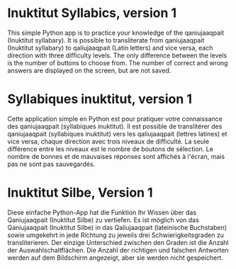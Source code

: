 # Inuktitut Syllabics, version 1
This simple Python app is to practice your knowledge of the qaniujaaqpait
(Inuktitut syllabary). It is possible to transliterate from qaniujaaqpait
(Inuktitut syllabary) to qaliujaaqpait (Latin letters) and vice versa, each
direction with three difficulty levels. The only difference between the levels
is the number of buttons to choose from. The number of correct and wrong
answers are displayed on the screen, but are not saved.

# Syllabiques inuktitut, version 1
Cette application simple en Python est pour pratiquer votre connaissance des
qaniujaaqpait (syllabiques inuktitut). Il est possible de translitérer des
qaniujaaqpait (syllabiques inuktitut) vers les qaliujaaqpait (lettres latines)
et vice versa, chaque direction avec trois niveaux de difficulté. La seule
différence entre les niveaux est le nombre de boutons de sélection. Le
nombre de bonnes et de mauvaises réponses sont affichés à l'écran, mais pas
ne sont pas sauvegardés.

# Inuktitut Silbe, Version 1
Diese einfache Python-App hat die Funktion Ihr Wissen über das Qaniujaaqpait
(Inuktitut Silbe) zu vertiefen. Es ist möglich von das Qaniujaaqpait
(Inuktitut Silbe) in das Qaliujaaqpait (lateinische Buchstaben) sowie
umgekehrt in jede Richtung zu jeweils drei Schwierigkeitsgraden zu
transliterieren. Der einzige Unterschied zwischen den Graden ist die Anzahl
der Auswahlschaltflächen. Die Anzahl der richtigen und falschen Antworten
werden auf dem Bildschirm angezeigt, aber sie werden nicht gespeichert.
